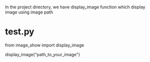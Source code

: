 In the project directory, we have display_image function which display image using image path

# test.py
from image_show import display_image

display_image("path_to_your_image")

